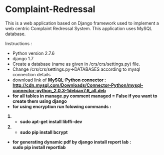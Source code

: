 # Complaint-Redressal
This is a web application based on Django framework used to implement a web centric Complaint Redressal System. This application uses MySQL database.

Instructions :
* Python version 2.7.6
* django 1.7
* Create a database (name as given in /crs/crs/settings.py) file.
* Change /crs/crs/settings.py->DATABASES according to mysql connection details
* download link of <b>MySQL-Python connector<b> : http://cdn.mysql.com/Downloads/Connector-Python/mysql-connector-python_2.0.3-1debian7.6_all.deb
* for all tables in manage.py comment managed = False if you want to create them using django
* for using encryption run folowing commands : <br>
1) - sudo apt-get install <b>libffi-dev</b> <br>
2) - sudo pip install <b>bcrypt</b>
* for generating dynamic pdf by django install report lab : <br> <b>sudo pip install reportlab</b>
